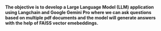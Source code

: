 
#### The objective is to develop a Large Language Model (LLM) application using Langchain and Google Gemini Pro where we can ask questions based on multiple pdf documents and the model will generate answers with the help of FAISS vector emebeddings.
